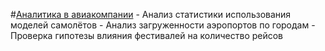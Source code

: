 #[Аналитика в авиакомпании](https://github.com/sergeipm/airlines)
	- Анализ статистики использования моделей самолётов
	- Анализ загруженности аэропортов по городам
	- Проверка гипотезы влияния фестивалей на количество рейсов
 
